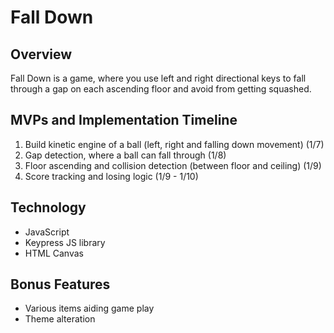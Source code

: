 # Fall Down

## Overview
Fall Down is a game, where you use left and right directional keys to fall through a gap on each ascending floor and avoid from getting squashed.

## MVPs and Implementation Timeline
1. Build kinetic engine of a ball (left, right and falling down movement) (1/7)
2. Gap detection, where a ball can fall through (1/8)
3. Floor ascending and collision detection (between floor and ceiling) (1/9)
4. Score tracking and losing logic (1/9 - 1/10)

## Technology
- JavaScript
- Keypress JS library
- HTML Canvas

## Bonus Features
- Various items aiding game play
- Theme alteration